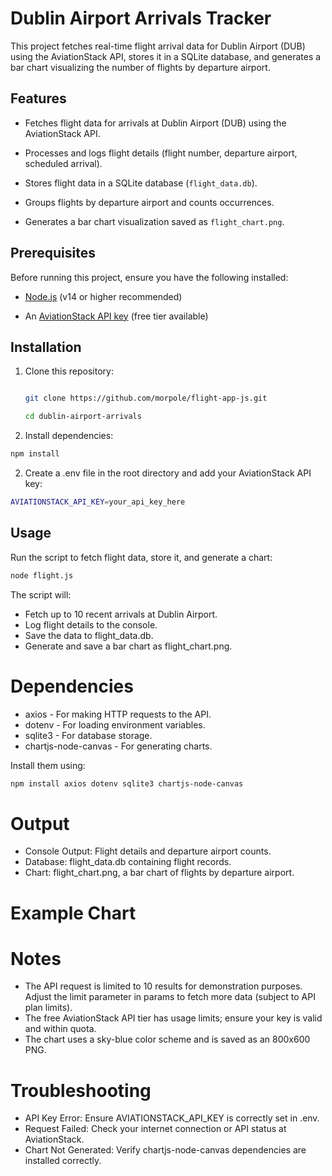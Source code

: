# Dublin Airport Arrivals Tracker



This project fetches real-time flight arrival data for Dublin Airport (DUB) using the AviationStack API, stores it in a SQLite database, and generates a bar chart visualizing the number of flights by departure airport.



## Features

- Fetches flight data for arrivals at Dublin Airport (DUB) using the AviationStack API.

- Processes and logs flight details (flight number, departure airport, scheduled arrival).

- Stores flight data in a SQLite database (`flight_data.db`).

- Groups flights by departure airport and counts occurrences.

- Generates a bar chart visualization saved as `flight_chart.png`.



## Prerequisites

Before running this project, ensure you have the following installed:

- [Node.js](https://nodejs.org/) (v14 or higher recommended)

- An [AviationStack API key](https://aviationstack.com/) (free tier available)



## Installation

1. Clone this repository:

   ```bash

   git clone https://github.com/morpole/flight-app-js.git

   cd dublin-airport-arrivals
   ```
1. Install dependencies:
```bash
npm install
```
2. Create a .env file in the root directory and add your AviationStack API key:
   
```bash
AVIATIONSTACK_API_KEY=your_api_key_here
```

## Usage

Run the script to fetch flight data, store it, and generate a chart:
```bash
node flight.js
```

 The script will:
+ Fetch up to 10 recent arrivals at Dublin Airport.
+ Log flight details to the console.
+ Save the data to flight_data.db.
+ Generate and save a bar chart as flight_chart.png.

#  Dependencies

+ axios - For making HTTP requests to the API.
+ dotenv - For loading environment variables.
+ sqlite3 - For database storage.
+ chartjs-node-canvas - For generating charts.

Install them using:
```bash
npm install axios dotenv sqlite3 chartjs-node-canvas
```
# Output

+ Console Output: Flight details and departure airport counts.
+ Database: flight_data.db containing flight records.
+ Chart: flight_chart.png, a bar chart of flights by departure airport.

# Example Chart


# Notes

+ The API request is limited to 10 results for demonstration purposes. Adjust the limit parameter in params to fetch more data (subject to API plan limits).
+ The free AviationStack API tier has usage limits; ensure your key is valid and within quota.
+ The chart uses a sky-blue color scheme and is saved as an 800x600 PNG.

# Troubleshooting

+ API Key Error: Ensure AVIATIONSTACK_API_KEY is correctly set in .env.
+ Request Failed: Check your internet connection or API status at AviationStack.
+ Chart Not Generated: Verify chartjs-node-canvas dependencies are installed correctly.
